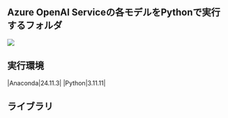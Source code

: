 ## Azure OpenAI Serviceの各モデルをPythonで実行するフォルダ
<img src="https://qiita-user-contents.imgix.net/https%3A%2F%2Fimg.shields.io%2Fbadge%2F-Python-F2C63C.svg%3Flogo%3Dpython%26style%3Dfor-the-badge?ixlib=rb-4.0.0&auto=format&gif-q=60&q=75&s=c17144ccc12f9c19e9dbba2eec5c7980">

## 実行環境
|Anaconda|24.11.3|
|Python|3.11.11|

## ライブラリ